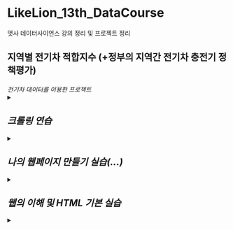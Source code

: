 # LikeLion_13th_DataCourse
멋사 데이터사이언스 강의 정리 및 프로젝트 정리



## 지역별 전기차 적합지수 (+정부의 지역간 전기차 충전기 정책평가)
  <h6>전기차 데이터를 이용한 프로젝트<ar>
  
<details>
<summary></summary>
  <div markdown="1">
    


  </div>
</details>



## 크롤링 연습
<details>
<summary></summary>
<div markdown="1">

  + 코스닥 정보 크롤링 연습
    - 네이버 금융 코스닥 크롤링 [link](https://github.com/saimino/LikeLion_DataCourse/blob/main/codeclass/2021.09.08/05_stack_get.py)
  + 영화 댓글 크롤링 연습
    - 코다 댓글을 파일로 만들기 [code](https://github.com/saimino/LikeLion_DataCourse/blob/main/codeclass/2021.09.09/kbj_wordcloud/14_movie.py)
    - 코다 댓글을 wordcloud를 이용해 시각화하기 [code](https://github.com/saimino/LikeLion_DataCourse/blob/main/codeclass/2021.09.09/kbj_wordcloud/14_movie_vis.py) [이미지](https://github.com/saimino/LikeLion_DataCourse/blob/main/codeclass/2021.09.09/kbj_wordcloud/myfig2.png)
</div>
</details>
  
  
 
## 나의 웹페이지 만들기 실습(...)
<details>
<summary></summary>
<div markdown="1">
  
  + main [link](https://github.com/saimino/LikeLion_DataCourse/blob/main/01_web_html/%EA%B9%80%EB%B2%94%EC%A4%91_homepage/main.html) [web](https://saimino.github.io/LikeLion_DataCourse/01_web_html/my_web/main.html)
      - my01 [link](https://github.com/saimino/LikeLion_DataCourse/blob/main/01_web_html/%EA%B9%80%EB%B2%94%EC%A4%91_homepage/my01.html)
      - my02 [link](https://github.com/saimino/LikeLion_DataCourse/blob/main/01_web_html/%EA%B9%80%EB%B2%94%EC%A4%91_homepage/my02.html)
      - my03 [link](https://github.com/saimino/LikeLion_DataCourse/blob/main/01_web_html/%EA%B9%80%EB%B2%94%EC%A4%91_homepage/my03.html)
      - my_gallery [link](https://github.com/saimino/LikeLion_DataCourse/blob/main/01_web_html/my_web/15_my_gallery.html)
 </div>
</details>
  
 
 
## 웹의 이해 및 HTML 기본 실습
<details>
<summary></summary>
<div markdown="1">

  + HTML 기본 이해
    - 01 title tag [link](https://github.com/saimino/LikeLion_DataCourse/web_html/01_html_title.html)
    - 02 body, p tag [link](https://saimino.github.io/LikeLion_DataCourse/web_html/02_html_body.html)
    - 03 a, img tag [link](https://github.com/saimino/LikeLion_DataCourse/blob/main/web_html/03_html_link_img.html)
    - 04 div, span, ul, ol, li tag [link](https://github.com/saimino/LikeLion_13th_DataCourse/blob/main/web_html/04_html_div_span.html)
    - 05 summary(background, text color, tooltip, h1-h6 tag) [link](https://github.com/kbjung/LikeLion_DataCourse/blob/main/web_html/05_html_summary.html)
  + CSS 기본 이해
    - Toy Project - 나의 갤러리[link](https://saimino.github.io/LikeLion_13th_DataCourse/02_css_gallery/15_my_gallery.html) [code](https://github.com/saimino/LikeLion_13th_DataCourse/blob/main/02_css_gallery/15_my_gallery.html)
</div>
</details>
